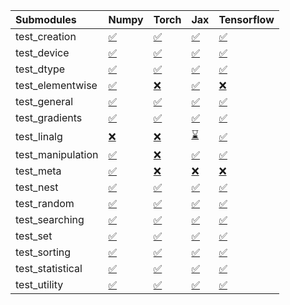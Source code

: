| Submodules        | Numpy                                                                                                                           | Torch                                                                                                                           | Jax                                                                                                                             | Tensorflow                                                                                                                      |
|:------------------|:--------------------------------------------------------------------------------------------------------------------------------|:--------------------------------------------------------------------------------------------------------------------------------|:--------------------------------------------------------------------------------------------------------------------------------|:--------------------------------------------------------------------------------------------------------------------------------|
| test_creation     | <a href="https://github.com/unifyai/ivy/runs/7855628291?check_suite_focus=true" rel="noopener noreferrer" target="_blank">✅</a> | <a href="https://github.com/unifyai/ivy/runs/7855630344?check_suite_focus=true" rel="noopener noreferrer" target="_blank">✅</a> | <a href="https://github.com/unifyai/ivy/runs/7855632387?check_suite_focus=true" rel="noopener noreferrer" target="_blank">✅</a> | <a href="https://github.com/unifyai/ivy/runs/7855634221?check_suite_focus=true" rel="noopener noreferrer" target="_blank">✅</a> |
| test_device       | <a href="https://github.com/unifyai/ivy/runs/7855628414?check_suite_focus=true" rel="noopener noreferrer" target="_blank">✅</a> | <a href="https://github.com/unifyai/ivy/runs/7855630479?check_suite_focus=true" rel="noopener noreferrer" target="_blank">✅</a> | <a href="https://github.com/unifyai/ivy/runs/7855632502?check_suite_focus=true" rel="noopener noreferrer" target="_blank">✅</a> | <a href="https://github.com/unifyai/ivy/runs/7855634329?check_suite_focus=true" rel="noopener noreferrer" target="_blank">✅</a> |
| test_dtype        | <a href="https://github.com/unifyai/ivy/runs/7855628602?check_suite_focus=true" rel="noopener noreferrer" target="_blank">✅</a> | <a href="https://github.com/unifyai/ivy/runs/7855630591?check_suite_focus=true" rel="noopener noreferrer" target="_blank">✅</a> | <a href="https://github.com/unifyai/ivy/runs/7855632608?check_suite_focus=true" rel="noopener noreferrer" target="_blank">✅</a> | <a href="https://github.com/unifyai/ivy/runs/7855634438?check_suite_focus=true" rel="noopener noreferrer" target="_blank">✅</a> |
| test_elementwise  | <a href="https://github.com/unifyai/ivy/runs/7855628815?check_suite_focus=true" rel="noopener noreferrer" target="_blank">✅</a> | <a href="https://github.com/unifyai/ivy/runs/7855630696?check_suite_focus=true" rel="noopener noreferrer" target="_blank">❌</a> | <a href="https://github.com/unifyai/ivy/runs/7855632729?check_suite_focus=true" rel="noopener noreferrer" target="_blank">✅</a> | <a href="https://github.com/unifyai/ivy/runs/7855634553?check_suite_focus=true" rel="noopener noreferrer" target="_blank">❌</a> |
| test_general      | <a href="https://github.com/unifyai/ivy/runs/7855628929?check_suite_focus=true" rel="noopener noreferrer" target="_blank">✅</a> | <a href="https://github.com/unifyai/ivy/runs/7855630790?check_suite_focus=true" rel="noopener noreferrer" target="_blank">✅</a> | <a href="https://github.com/unifyai/ivy/runs/7855632827?check_suite_focus=true" rel="noopener noreferrer" target="_blank">✅</a> | <a href="https://github.com/unifyai/ivy/runs/7855634687?check_suite_focus=true" rel="noopener noreferrer" target="_blank">✅</a> |
| test_gradients    | <a href="https://github.com/unifyai/ivy/runs/7855629059?check_suite_focus=true" rel="noopener noreferrer" target="_blank">✅</a> | <a href="https://github.com/unifyai/ivy/runs/7855630887?check_suite_focus=true" rel="noopener noreferrer" target="_blank">✅</a> | <a href="https://github.com/unifyai/ivy/runs/7855632934?check_suite_focus=true" rel="noopener noreferrer" target="_blank">✅</a> | <a href="https://github.com/unifyai/ivy/runs/7855634808?check_suite_focus=true" rel="noopener noreferrer" target="_blank">✅</a> |
| test_linalg       | <a href="https://github.com/unifyai/ivy/runs/7855629162?check_suite_focus=true" rel="noopener noreferrer" target="_blank">❌</a> | <a href="https://github.com/unifyai/ivy/runs/7855630997?check_suite_focus=true" rel="noopener noreferrer" target="_blank">❌</a> | <a href="https://github.com/unifyai/ivy/runs/7855633039?check_suite_focus=true" rel="noopener noreferrer" target="_blank">⌛</a> | <a href="https://github.com/unifyai/ivy/runs/7855634944?check_suite_focus=true" rel="noopener noreferrer" target="_blank">✅</a> |
| test_manipulation | <a href="https://github.com/unifyai/ivy/runs/7855629279?check_suite_focus=true" rel="noopener noreferrer" target="_blank">✅</a> | <a href="https://github.com/unifyai/ivy/runs/7855631102?check_suite_focus=true" rel="noopener noreferrer" target="_blank">❌</a> | <a href="https://github.com/unifyai/ivy/runs/7855633178?check_suite_focus=true" rel="noopener noreferrer" target="_blank">✅</a> | <a href="https://github.com/unifyai/ivy/runs/7855635079?check_suite_focus=true" rel="noopener noreferrer" target="_blank">✅</a> |
| test_meta         | <a href="https://github.com/unifyai/ivy/runs/7855629402?check_suite_focus=true" rel="noopener noreferrer" target="_blank">✅</a> | <a href="https://github.com/unifyai/ivy/runs/7855631200?check_suite_focus=true" rel="noopener noreferrer" target="_blank">❌</a> | <a href="https://github.com/unifyai/ivy/runs/7855633290?check_suite_focus=true" rel="noopener noreferrer" target="_blank">❌</a> | <a href="https://github.com/unifyai/ivy/runs/7855635204?check_suite_focus=true" rel="noopener noreferrer" target="_blank">❌</a> |
| test_nest         | <a href="https://github.com/unifyai/ivy/runs/7855629523?check_suite_focus=true" rel="noopener noreferrer" target="_blank">✅</a> | <a href="https://github.com/unifyai/ivy/runs/7855631289?check_suite_focus=true" rel="noopener noreferrer" target="_blank">✅</a> | <a href="https://github.com/unifyai/ivy/runs/7855633405?check_suite_focus=true" rel="noopener noreferrer" target="_blank">✅</a> | <a href="https://github.com/unifyai/ivy/runs/7855635325?check_suite_focus=true" rel="noopener noreferrer" target="_blank">✅</a> |
| test_random       | <a href="https://github.com/unifyai/ivy/runs/7855629634?check_suite_focus=true" rel="noopener noreferrer" target="_blank">✅</a> | <a href="https://github.com/unifyai/ivy/runs/7855631402?check_suite_focus=true" rel="noopener noreferrer" target="_blank">✅</a> | <a href="https://github.com/unifyai/ivy/runs/7855633504?check_suite_focus=true" rel="noopener noreferrer" target="_blank">✅</a> | <a href="https://github.com/unifyai/ivy/runs/7855635481?check_suite_focus=true" rel="noopener noreferrer" target="_blank">✅</a> |
| test_searching    | <a href="https://github.com/unifyai/ivy/runs/7855629790?check_suite_focus=true" rel="noopener noreferrer" target="_blank">✅</a> | <a href="https://github.com/unifyai/ivy/runs/7855631521?check_suite_focus=true" rel="noopener noreferrer" target="_blank">✅</a> | <a href="https://github.com/unifyai/ivy/runs/7855633609?check_suite_focus=true" rel="noopener noreferrer" target="_blank">✅</a> | <a href="https://github.com/unifyai/ivy/runs/7855635611?check_suite_focus=true" rel="noopener noreferrer" target="_blank">✅</a> |
| test_set          | <a href="https://github.com/unifyai/ivy/runs/7855629917?check_suite_focus=true" rel="noopener noreferrer" target="_blank">✅</a> | <a href="https://github.com/unifyai/ivy/runs/7855631724?check_suite_focus=true" rel="noopener noreferrer" target="_blank">✅</a> | <a href="https://github.com/unifyai/ivy/runs/7855633747?check_suite_focus=true" rel="noopener noreferrer" target="_blank">✅</a> | <a href="https://github.com/unifyai/ivy/runs/7855635768?check_suite_focus=true" rel="noopener noreferrer" target="_blank">✅</a> |
| test_sorting      | <a href="https://github.com/unifyai/ivy/runs/7855630037?check_suite_focus=true" rel="noopener noreferrer" target="_blank">✅</a> | <a href="https://github.com/unifyai/ivy/runs/7855631894?check_suite_focus=true" rel="noopener noreferrer" target="_blank">✅</a> | <a href="https://github.com/unifyai/ivy/runs/7855633877?check_suite_focus=true" rel="noopener noreferrer" target="_blank">✅</a> | <a href="https://github.com/unifyai/ivy/runs/7855635921?check_suite_focus=true" rel="noopener noreferrer" target="_blank">✅</a> |
| test_statistical  | <a href="https://github.com/unifyai/ivy/runs/7855630152?check_suite_focus=true" rel="noopener noreferrer" target="_blank">✅</a> | <a href="https://github.com/unifyai/ivy/runs/7855632091?check_suite_focus=true" rel="noopener noreferrer" target="_blank">✅</a> | <a href="https://github.com/unifyai/ivy/runs/7855633982?check_suite_focus=true" rel="noopener noreferrer" target="_blank">✅</a> | <a href="https://github.com/unifyai/ivy/runs/7855636090?check_suite_focus=true" rel="noopener noreferrer" target="_blank">✅</a> |
| test_utility      | <a href="https://github.com/unifyai/ivy/runs/7855630249?check_suite_focus=true" rel="noopener noreferrer" target="_blank">✅</a> | <a href="https://github.com/unifyai/ivy/runs/7855632275?check_suite_focus=true" rel="noopener noreferrer" target="_blank">✅</a> | <a href="https://github.com/unifyai/ivy/runs/7855634112?check_suite_focus=true" rel="noopener noreferrer" target="_blank">✅</a> | <a href="https://github.com/unifyai/ivy/runs/7855636266?check_suite_focus=true" rel="noopener noreferrer" target="_blank">✅</a> |